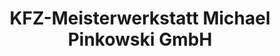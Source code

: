 ---
title: "KFZ-Meisterwerkstatt Michael Pinkowski GmbH"
url: /berlin/kfz-meisterwerkstatt-michael-pinkowski-gmbh/
shop: Autowerkstatt
---
